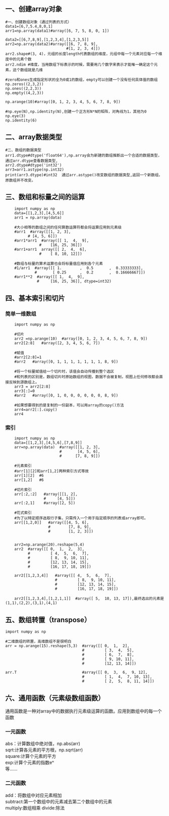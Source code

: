 ## 一、创建array对象

    #一、创建数组对象（通过列表的方式）
    data1=[6,7,5.4,8,0,1]
    arr1=np.array(data1)#array([6, 7, 5, 8, 0, 1])

    data2=[[6,7,8,9],[1,2,3,4],[1,2,3,5]]
    arr2=np.array(data2)#array([[6, 7, 8, 9],
                               #[1, 2, 3, 4]])
    arr2.shape#(3, 4)，元组的长度length代表数组的维度，元组中每一个元素对应每一个维度中的元素个数
    arr2.ndim #维度，当用数组下标表示的时候，需要用几个数字来表示才能唯一确定这个元素，这个数组就是几维

    #zero和ones生成指定形状的全为0或1的数组，empty可以创建一个没有任何具体值的数组
    np.zeros((2,3,2))
    np.ones((2,2,3))
    np.empty((4,2,3))

    np.arange(10)#array([0, 1, 2, 3, 4, 5, 6, 7, 8, 9])

    #np.eye(N),np.identity(N),创建一个正方形N*N的矩阵，对角线为1，其他为0
    np.eye(3)
    np.identity(6)

## 二、array数据类型

    #二、数组的数据类型
    arr1.dtype#dtype('float64'),np.array会为新建的数组推断出一个合适的数据类型，通过arr.dtype查看数据类型,
    arr2.dtype#dtype('int32')
    arr3=arr1.astype(np.int32)
    print(arr3.dtype)#int32  通过arr.astype()改变数组的数据类型,返回一个新数组，原数组并不改变。

## 三、数组和标量之间的运算

        import numpy as np
        data=[[1,2,3],[4,5,6]]
        arr1 = np.array(data)

        #大小相等的数组之间的任何算数运算符都会将运算应用到元素级
        #arr1  #array([[1, 2, 3],
              # [4, 5, 6]])
        #arr1*arr1  #array([[ 1,  4,  9],
                   #    [16, 25, 36]])
        #arr1+arr1  array([[ 2,  4,  6],
                   #    [ 8, 10, 12]])

        #数组与标量的算术运算也会将标量值应用到各个元素
        #1/arr1  #array([[ 1.        ,  0.5       ,  0.33333333],
                 #       [ 0.25      ,  0.2       ,  0.16666667]])
        #arr1**2  #array([[ 1,  4,  9],
                  #     [16, 25, 36]], dtype=int32)
 
 ## 四、基本索引和切片
 ### 简单一维数组
 
        import numpy as np

        #切片
        arr2 =np.arange(10)  #array([0, 1, 2, 3, 4, 5, 6, 7, 8, 9])
        arr2[2:8]   #array([2, 3, 4, 5, 6, 7])

        #赋值
        #arr2[2:8]=1
        #arr2   #array([0, 1, 1, 1, 1, 1, 1, 1, 8, 9])

        #将一个标量赋值给一个切片时，该值会自动传播到整个选区
        #和列表的区别是，数组切片时原始数组的视图，数据不会被复制，视图上任何修改都会直接反映到源数组上。
        arr3 = arr2[2:8]
        arr3[:]=0
        #arr2   #array([0, 1, 0, 0, 0, 0, 0, 0, 8, 9])

        #如果想要得到的是复制的一份副本，可以用array的copy()方法
        arr4=arr2[:].copy()
        arr4

### 索引

        import numpy as np
        data=[[1,2,3],[4,5,6],[7,8,9]]
        arr=np.array(data)  #array([[1, 2, 3],
                            #       [4, 5, 6],
                            #      [7, 8, 9]])

        #元素索引
        #arr[1][2]和arr[1,2]两种索引方式等效
        arr[1][2]  #6
        arr[1,2]   #6

        #切片索引
        arr[:2,:2]   #array([[1, 2],
                     #     [4, 5]])
        arr[:2,1]    #array([2, 5])

        #花式索引
        #为了以特定顺序选取行子集，只需传入一个用于指定顺序的列表或array即可。
        arr[[1,2,0]]   #array([[4, 5, 6],
                       #        [7, 8, 9],
                       #        [1, 2, 3]])


        arr2=np.arange(20).reshape(5,4)
        arr2  #array([[ 0,  1,  2,  3],
              #         [ 4,  5,  6,  7],
              #         [ 8,  9, 10, 11],
              #         [12, 13, 14, 15],
              #         [16, 17, 18, 19]])

        arr2[[1,2,3,4]]   #array([[ 4,  5,  6,  7],
                          #         [ 8,  9, 10, 11],
                          #         [12, 13, 14, 15],
                          #         [16, 17, 18, 19]])

        arr2[[1,2,3,4],[1,2,1,1]]  #array([ 5,  10, 13, 17]),最终选出的元素是(1,1),(2,2),(3,1),(4,1)

## 五、数组转置（transpose）

    import numpy as np

    #二维数组的转置，高维数组不是很明白
    arr = np.arange(15).reshape(5,3)  #array([[ 0,  1,  2],
                                      #         [ 3,  4,  5],
                                      #         [ 6,  7,  8],
                                      #         [ 9, 10, 11],
                                      #         [12, 13, 14]])

    arr.T                             #array([[ 0,  3,  6,  9, 12],
                                      #         [ 1,  4,  7, 10, 13],
                                      #         [ 2,  5,  8, 11, 14]])

## 六、通用函数（元素级数组函数）
通用函数是一种对array中的数据执行元素级运算的函数。应用到数组中的每一个函数
### 一元函数
abs：计算数组中绝对值，np.abs(arr)</br>
sqrt:计算各元素的平方根，np.sqrt(arr)</br>
square:计算个元素的平方</br>
exp:计算个元素的指数eⁿ</br>
等……
### 二元函数
add：将数组中对应元素相加</br>
subtract:第一个数组中的元素减去第二个数组中的元素</br>
multiply:数组相乘
divide:除法
